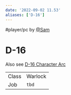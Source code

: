 ```yaml
---
date: '2022-09-02 11.53'
aliases: ['D-16']
---
```

#player/pc by [@Sam](@Sam.md)
# D-16
Also see  [D-16 Character Arc](private/D-16%20Character%20Arc.md)

|       |         |
| ----- | ------- |
| Class | Warlock |
| Job   | `tbd`    | 

